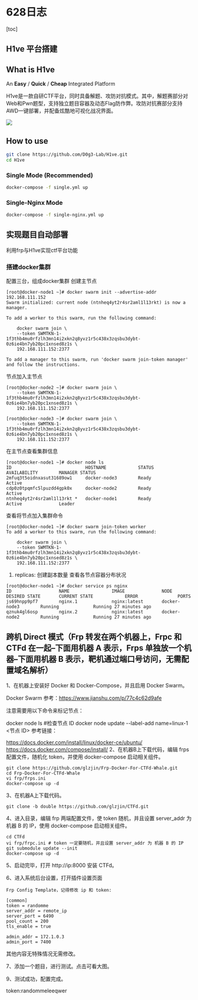 # 628日志
[toc]
## H1ve 平台搭建
## What is H1ve
An **Easy** / **Quick** / **Cheap** Integrated Platform

H1ve是一款自研CTF平台，同时具备解题、攻防对抗模式。其中，解题赛部分对Web和Pwn题型，支持独立题目容器及动态Flag防作弊。攻防对抗赛部分支持AWD一键部署，并配备炫酷地可视化战况界面。

![](./docs/img/H1ve-Demo-AWD_shrink.png)

## How to use

```bash
git clone https://github.com/D0g3-Lab/H1ve.git
cd H1ve
```

### Single Mode (Recommended)

```bash
docker-compose -f single.yml up
```

### Single-Nginx Mode

```bash
docker-compose -f single-nginx.yml up
```

## 实现题目自动部署
利用frp与H1ve实现ctf平台功能
### 搭建docker集群
配置三台，组成docker集群
创建主节点
```bash{.line-numbers}
[root@docker-node1 ~]# docker swarm init --advertise-addr 192.168.111.152
Swarm initialized: current node (ntnheq4yt2r4sr2aml1l13rkt) is now a manager.

To add a worker to this swarm, run the following command:

    docker swarm join \
    --token SWMTKN-1-1f3thb4mu0rfzlh3mn14i2xkn2q8yvz1r5c438x3zqsbu3dybt-0z6ie4bn7yb20pc1xnsed8z1s \
    192.168.111.152:2377

To add a manager to this swarm, run 'docker swarm join-token manager' and follow the instructions.

```
节点加入主节点
```bash{.line-numbers}
[root@docker-node2 ~]# docker swarm join \
    --token SWMTKN-1-1f3thb4mu0rfzlh3mn14i2xkn2q8yvz1r5c438x3zqsbu3dybt-0z6ie4bn7yb20pc1xnsed8z1s \
    192.168.111.152:2377
    
[root@docker-node3 ~]# docker swarm join \
    --token SWMTKN-1-1f3thb4mu0rfzlh3mn14i2xkn2q8yvz1r5c438x3zqsbu3dybt-0z6ie4bn7yb20pc1xnsed8z1s \
    192.168.111.152:2377
```
在主节点查看集群信息
```bash{.line-numbers}
[root@docker-node1 ~]# docker node ls
ID                            HOSTNAME            STATUS              AVAILABILITY        MANAGER STATUS
2mfuq3t5oidnxasut31689ow1     docker-node3        Ready               Active
cdp0z0tpqmfc5lpuzdd4gpk0x     docker-node2        Ready               Active
ntnheq4yt2r4sr2aml1l13rkt *   docker-node1        Ready               Active              Leader
```
查看将节点加入集群命令
```bash{.line-numbers}
[root@docker-node1 ~]# docker swarm join-token worker
To add a worker to this swarm, run the following command:

    docker swarm join \
    --token SWMTKN-1-1f3thb4mu0rfzlh3mn14i2xkn2q8yvz1r5c438x3zqsbu3dybt-0z6ie4bn7yb20pc1xnsed8z1s \
    192.168.111.152:2377
```
1. replicas: 创建副本数量
查看各节点容器分布状况
```bash{.line-numbers}
[root@docker-node1 ~]# docker service ps nginx
ID                  NAME                IMAGE              NODE                DESIRED STATE       CURRENT STATE            ERROR               PORTS
js69hnpp9pf7        nginx.1             nginx:latest       docker-node3        Running             Running 27 minutes ago
qznuk4gl6osp        nginx.2             nginx:latest       docker-node2        Running             Running 27 minutes ago

```

## 跨机 Direct 模式（Frp 转发在两个机器上，Frpc 和 CTFd 在一起–下面用机器 A 表示，Frps 单独放一个机器–下面用机器 B 表示，靶机通过端口号访问，无需配置域名解析）
1、在机器上安装好 Docker 和 Docker-Compose，并且启用 Docker Swarm。

Docker Swarm 参考：https://www.jianshu.com/p/77c4c62d9afe

注意需要用以下命令来标记节点：

docker node ls #检查节点 ID
docker node update --label-add name=linux-1 <节点 ID>
参考链接：

https://docs.docker.com/install/linux/docker-ce/ubuntu/
https://docs.docker.com/compose/install/
2、在机器B上下载代码，编辑 frps 配置文件，随机化 token，并使用 docker-compose 启动相关组件。
```
git clone https://github.com/glzjin/Frp-Docker-For-CTFd-Whale.git
cd Frp-Docker-For-CTFd-Whale
vi frp/frps.ini
docker-compose up -d
```
3、在机器A上下载代码。
```
git clone -b double https://github.com/glzjin/CTFd.git
```
4、进入目录，编辑 frp 两端配置文件，使 token 随机，并且设置 server_addr 为 机器 B 的 IP，使用 docker-compose 启动相关组件。
```
cd CTFd
vi frp/frpc.ini # token 一定要随机，并且设置 server_addr 为 机器 B 的 IP
git submodule update --init
docker-compose up -d
```
5、启动完毕，打开 http://ip:8000 安装 CTFd。

6、进入系统后台设置，打开插件设置页面

```
Frp Config Template，记得修改 ip 和 token:

[common]
token = randomme
server_addr = remote_ip
server_port = 6490
pool_count = 200
tls_enable = true

admin_addr = 172.1.0.3
admin_port = 7400
```
其他内容无特殊情况无需修改。

7、添加一个题目，进行测试。点击可看大图。

9、测试成功，配置完成。

token:randommeleeqwer
